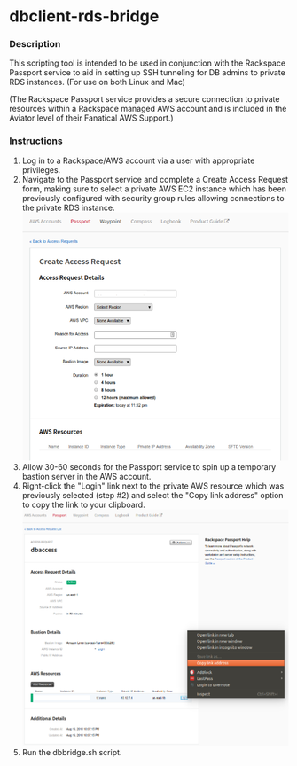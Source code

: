 # dbclient-rds-bridge

### Description
This scripting tool is intended to be used in conjunction with the Rackspace Passport service to aid in setting up SSH tunneling for DB admins to private RDS instances. (For use on both Linux and Mac)

(The Rackspace Passport service provides a secure connection to private resources within a Rackspace managed AWS account and is included in the Aviator level of their Fanatical AWS Support.)

### Instructions
1. Log in to a Rackspace/AWS account via a user with appropriate privileges.
2. Navigate to the Passport service and complete a Create Access Request form, making sure to select a private AWS EC2 instance which has been previously configured with security group rules allowing connections to the private RDS instance.
![Alt text](images/create_passport_access_request.png?raw=true "Passport Access Request Form") 
3. Allow 30-60 seconds for the Passport service to spin up a temporary bastion server in the AWS account.
4. Right-click the "Login" link next to the private AWS resource which was previously selected (step #2) and select the "Copy link address" option to copy the link to your clipboard.
![Alt text](images/passport_access_request.png?raw=true "Copy Login Link to Clipboard")
5. Run the dbbridge.sh script.


